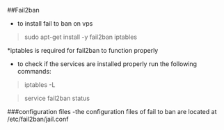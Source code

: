 ##Fail2ban
- to install fail to ban on vps 

>sudo apt-get install -y fail2ban iptables

*iptables is required for fail2ban to function properly
- to check if the services are installed properly run the following commands:

>iptables -L

>service fail2ban status

###configuration files
-the configuration files of fail to ban are located at /etc/fail2ban/jail.conf 
